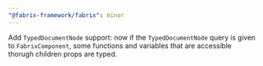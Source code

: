 ```yaml
---
"@fabrix-framework/fabrix": minor
---
```


Add `TypedDocumentNode` support: now if the `TypedDocumentNode` query is given to `FabrixComponent`, some functions and variables that are accessible thorugh children props are typed. 

